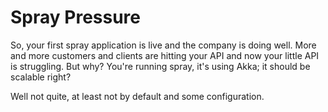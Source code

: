# Spray Pressure

So, your first spray application is live and the company is doing well. More and more customers and clients are hitting your API and now your little API is struggling. But why? You're running spray, it's using Akka; it should be scalable right?

Well not quite, at least not by default and some configuration.
